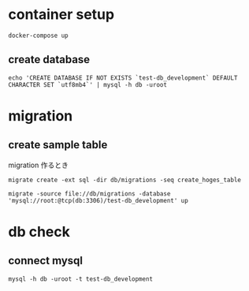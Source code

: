 # container setup

```
docker-compose up
```

## create database

```
echo 'CREATE DATABASE IF NOT EXISTS `test-db_development` DEFAULT CHARACTER SET `utf8mb4`' | mysql -h db -uroot
```

# migration

## create sample table

migration 作るとき
```
migrate create -ext sql -dir db/migrations -seq create_hoges_table
```

```
migrate -source file://db/migrations -database 'mysql://root:@tcp(db:3306)/test-db_development' up
```

# db check
## connect mysql

```
mysql -h db -uroot -t test-db_development
```

